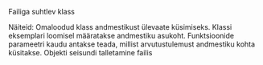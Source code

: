 Failiga suhtlev klass

Näiteid: 
  Omaloodud klass andmestikust ülevaate küsimiseks. 
    Klassi eksemplari loomisel määratakse andmestiku asukoht.
    Funktsioonide parameetri kaudu antakse teada, millist arvutustulemust andmestiku kohta küsitakse. 
  Objekti seisundi talletamine failis